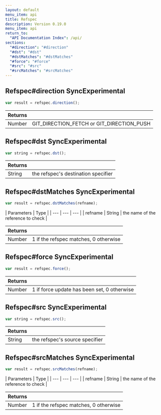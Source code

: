 ```yaml
---
layout: default
menu_item: api
title: Refspec
description: Version 0.19.0
menu_item: api
return_to:
  "API Documentation Index": /api/
sections:
  "#direction": "#direction"
  "#dst": "#dst"
  "#dstMatches": "#dstMatches"
  "#force": "#force"
  "#src": "#src"
  "#srcMatches": "#srcMatches"
---
```


## <a name="direction"></a><span>Refspec#</span>direction <span class="tags"><span class="sync">Sync</span><span class="experimental">Experimental</span></span>

```js
var result = refspec.direction();
```

| Returns |  |
| --- | --- |
| Number |  GIT_DIRECTION_FETCH or GIT_DIRECTION_PUSH |

## <a name="dst"></a><span>Refspec#</span>dst <span class="tags"><span class="sync">Sync</span><span class="experimental">Experimental</span></span>

```js
var string = refspec.dst();
```

| Returns |  |
| --- | --- |
| String |  the refspec's destination specifier |

## <a name="dstMatches"></a><span>Refspec#</span>dstMatches <span class="tags"><span class="sync">Sync</span><span class="experimental">Experimental</span></span>

```js
var result = refspec.dstMatches(refname);
```

| Parameters | Type |
| --- | --- | --- |
| refname | String | the name of the reference to check |

| Returns |  |
| --- | --- |
| Number |  1 if the refspec matches, 0 otherwise |

## <a name="force"></a><span>Refspec#</span>force <span class="tags"><span class="sync">Sync</span><span class="experimental">Experimental</span></span>

```js
var result = refspec.force();
```

| Returns |  |
| --- | --- |
| Number |  1 if force update has been set, 0 otherwise |

## <a name="src"></a><span>Refspec#</span>src <span class="tags"><span class="sync">Sync</span><span class="experimental">Experimental</span></span>

```js
var string = refspec.src();
```

| Returns |  |
| --- | --- |
| String |  the refspec's source specifier |

## <a name="srcMatches"></a><span>Refspec#</span>srcMatches <span class="tags"><span class="sync">Sync</span><span class="experimental">Experimental</span></span>

```js
var result = refspec.srcMatches(refname);
```

| Parameters | Type |
| --- | --- | --- |
| refname | String | the name of the reference to check |

| Returns |  |
| --- | --- |
| Number |  1 if the refspec matches, 0 otherwise |


